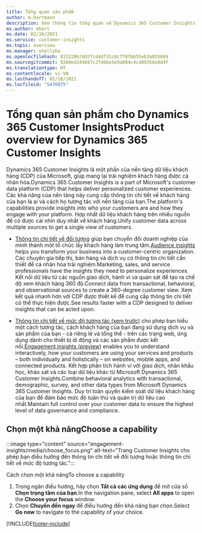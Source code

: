 ```yaml
---
title: Tổng quan sản phẩm
author: m-hartmann
description: Xem thông tin tổng quan về Dynamics 365 Customer Insights và các tính năng.
ms.author: mhart
ms.date: 02/16/2021
ms.service: customer-insights
ms.topic: overview
ms.manager: shellyha
ms.openlocfilehash: 815220b7dd2fcd4df31c0cff8f6b55eb3a055669
ms.sourcegitcommit: 0260ed244b97c2fd0be5e9a084c4c489358e8d4f
ms.translationtype: HT
ms.contentlocale: vi-VN
ms.lasthandoff: 02/18/2021
ms.locfileid: "5476975"
---
```

# <a name="product-overview-for-dynamics-365-customer-insights"></a><span data-ttu-id="aa509-103">Tổng quan sản phẩm cho Dynamics 365 Customer Insights</span><span class="sxs-lookup"><span data-stu-id="aa509-103">Product overview for Dynamics 365 Customer Insights</span></span>

<span data-ttu-id="aa509-104">Dynamics 365 Customer Insights là một phần của nền tảng dữ liệu khách hàng (CDP) của Microsoft, giúp mang lại trải nghiệm khách hàng được cá nhân hóa.</span><span class="sxs-lookup"><span data-stu-id="aa509-104">Dynamics 365 Customer Insights is a part of Microsoft's customer data platform (CDP) that helps deliver personalized customer experiences.</span></span> <span data-ttu-id="aa509-105">Các khả năng của nền tảng này cung cấp thông tin chi tiết về khách hàng của bạn là ai và cách họ tương tác với nền tảng của bạn.</span><span class="sxs-lookup"><span data-stu-id="aa509-105">The platform's capabilities provide insights into who your customers are and how they engage with your platform.</span></span> <span data-ttu-id="aa509-106">Hợp nhất dữ liệu khách hàng trên nhiều nguồn để có được cái nhìn duy nhất về khách hàng.</span><span class="sxs-lookup"><span data-stu-id="aa509-106">Unify customer data across multiple sources to get a single view of customers.</span></span>


- <span data-ttu-id="aa509-107">[Thông tin chi tiết về đối tượng](audience-insights/overview.md) giúp bạn chuyển đổi doanh nghiệp của mình thành một tổ chức lấy khách hàng làm trung tâm.</span><span class="sxs-lookup"><span data-stu-id="aa509-107">[Audience insights](audience-insights/overview.md) helps you transform your business into a customer-centric organization.</span></span> <span data-ttu-id="aa509-108">Các chuyên gia tiếp thị, bán hàng và dịch vụ có thông tin chi tiết cần thiết để cá nhân hóa trải nghiệm.</span><span class="sxs-lookup"><span data-stu-id="aa509-108">Marketing, sales, and service professionals have the insights they need to personalize experiences.</span></span> <span data-ttu-id="aa509-109">Kết nối dữ liệu từ các nguồn giao dịch, hành vi và quan sát để tạo ra chế độ xem khách hàng 360 độ.</span><span class="sxs-lookup"><span data-stu-id="aa509-109">Connect data from transactional, behavioral, and observational sources to create a 360-degree customer view.</span></span> <span data-ttu-id="aa509-110">Xem kết quả nhanh hơn với CDP được thiết kế để cung cấp thông tin chi tiết có thể thực hiện được.</span><span class="sxs-lookup"><span data-stu-id="aa509-110">See results faster with a CDP designed to deliver insights that can be acted upon.</span></span> 

- <span data-ttu-id="aa509-111">[Thông tin chi tiết về mức độ tương tác (xem trước)](engagement-insights/index.yml) cho phép bạn hiểu một cách tương tác, cách khách hàng của bạn đang sử dụng dịch vụ và sản phẩm của bạn - cả riêng lẻ và tổng thể - trên các trang web, ứng dụng dành cho thiết bị di động và các sản phẩm được kết nối.</span><span class="sxs-lookup"><span data-stu-id="aa509-111">[Engagement insights (preview)](engagement-insights/index.yml) enables you to understand interactively, how your customers are using your services and products – both individually and holistically – on websites, mobile apps, and connected products.</span></span> <span data-ttu-id="aa509-112">Kết hợp phân tích hành vi với giao dịch, nhân khẩu học, khảo sát và các loại dữ liệu khác từ Microsoft Dynamics 365 Customer Insights.</span><span class="sxs-lookup"><span data-stu-id="aa509-112">Combine behavioral analytics with transactional, demographic, survey, and other data types from Microsoft Dynamics 365 Customer Insights.</span></span> <span data-ttu-id="aa509-113">Duy trì toàn quyền kiểm soát dữ liệu khách hàng của bạn để đảm bảo mức độ tuân thủ và quản trị dữ liệu cao nhất.</span><span class="sxs-lookup"><span data-stu-id="aa509-113">Maintain full control over your customer data to ensure the highest level of data governance and compliance.</span></span>
 
## <a name="choose-a-capability"></a><span data-ttu-id="aa509-114">Chọn một khả năng</span><span class="sxs-lookup"><span data-stu-id="aa509-114">Choose a capability</span></span>

:::image type="content" source="engagement-insights/media/choose_focus.png" alt-text="Trang Customer Insights cho phép bạn điều hướng đến thông tin chi tiết về đối tượng hoặc thông tin chi tiết về mức độ tương tác.":::

<span data-ttu-id="aa509-116">Cách chọn một khả năng</span><span class="sxs-lookup"><span data-stu-id="aa509-116">To choose a capability</span></span>

1. <span data-ttu-id="aa509-117">Trong ngăn điều hướng, hãy chọn **Tất cả các ứng dụng** để mở cửa sổ **Chọn trọng tâm của bạn**.</span><span class="sxs-lookup"><span data-stu-id="aa509-117">In the navigation pane, select **All apps** to open the **Choose your focus** window.</span></span>
1. <span data-ttu-id="aa509-118">Chọn **Chuyển đến ngay** để điều hướng đến khả năng bạn chọn.</span><span class="sxs-lookup"><span data-stu-id="aa509-118">Select **Go now** to navigate to the capability of your choice.</span></span>


[!INCLUDE[footer-include](includes/footer-banner.md)]